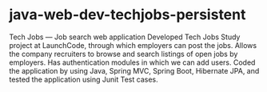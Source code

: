 # java-web-dev-techjobs-persistent
Tech Jobs  — Job search web application
Developed Tech Jobs Study project at LaunchCode, through which employers can post the jobs. Allows the company recruiters to browse and search listings of open jobs by employers. Has authentication modules in which we can add users.
Coded the application by using Java, Spring MVC, Spring Boot, Hibernate JPA, and tested the application using Junit Test cases. 
